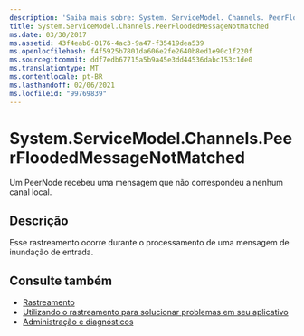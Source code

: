 ```yaml
---
description: 'Saiba mais sobre: System. ServiceModel. Channels. PeerFloodedMessageNotMatched'
title: System.ServiceModel.Channels.PeerFloodedMessageNotMatched
ms.date: 03/30/2017
ms.assetid: 43f4eab6-0176-4ac3-9a47-f35419dea539
ms.openlocfilehash: f4f5925b7801da606e2fe2640b8ed1e90c1f220f
ms.sourcegitcommit: ddf7edb67715a5b9a45e3dd44536dabc153c1de0
ms.translationtype: MT
ms.contentlocale: pt-BR
ms.lasthandoff: 02/06/2021
ms.locfileid: "99769839"
---
```

# <a name="systemservicemodelchannelspeerfloodedmessagenotmatched"></a>System.ServiceModel.Channels.PeerFloodedMessageNotMatched

Um PeerNode recebeu uma mensagem que não correspondeu a nenhum canal local.  
  
## <a name="description"></a>Descrição  

 Esse rastreamento ocorre durante o processamento de uma mensagem de inundação de entrada.  
  
## <a name="see-also"></a>Consulte também

- [Rastreamento](index.md)
- [Utilizando o rastreamento para solucionar problemas em seu aplicativo](using-tracing-to-troubleshoot-your-application.md)
- [Administração e diagnósticos](../index.md)
